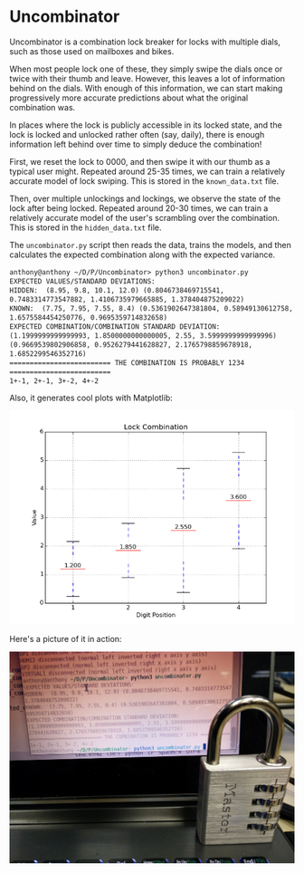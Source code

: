 Uncombinator
============

Uncombinator is a combination lock breaker for locks with multiple dials, such as those used on mailboxes and bikes.

When most people lock one of these, they simply swipe the dials once or twice with their thumb and leave. However, this leaves a lot of information behind on the dials. With enough of this information, we can start making progressively more accurate predictions about what the original combination was.

In places where the lock is publicly accessible in its locked state, and the lock is locked and unlocked rather often (say, daily), there is enough information left behind over time to simply deduce the combination!

First, we reset the lock to 0000, and then swipe it with our thumb as a typical user might. Repeated around 25-35 times, we can train a relatively accurate model of lock swiping. This is stored in the `known_data.txt` file.

Then, over multiple unlockings and lockings, we observe the state of the lock after being locked. Repeated around 20-30 times, we can train a relatively accurate model of the user's scrambling over the combination. This is stored in the `hidden_data.txt` file.

The `uncombinator.py` script then reads the data, trains the models, and then calculates the expected combination along with the expected variance.

    anthony@anthony ~/D/P/Uncombinator> python3 uncombinator.py 
    EXPECTED VALUES/STANDARD DEVIATIONS:
    HIDDEN:  (8.95, 9.8, 10.1, 12.0) (0.8046738469715541, 0.7483314773547882, 1.4106735979665885, 1.378404875209022)
    KNOWN:  (7.75, 7.95, 7.55, 8.4) (0.5361902647381804, 0.58949130612758, 1.6575584454250776, 0.9695359714832658)
    EXPECTED COMBINATION/COMBINATION STANDARD DEVIATION:
    (1.1999999999999993, 1.8500000000000005, 2.55, 3.5999999999999996) (0.9669539802906858, 0.9526279441628827, 2.1765798859678918, 1.6852299546352716)
    ========================= THE COMBINATION IS PROBABLY 1234 =========================
    1+-1, 2+-1, 3+-2, 4+-2

Also, it generates cool plots with Matplotlib:

![Cool plots and stuff](figure.png)

Here's a picture of it in action:

![Pics and stuff](picture.jpg)